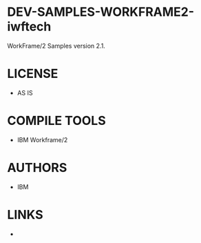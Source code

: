 # DEV-SAMPLES-WORKFRAME2-iwftech
WorkFrame/2 Samples version 2.1. 

LICENSE
===============
* AS IS

COMPILE TOOLS
===============
* IBM Workframe/2
 
AUTHORS
===============
* IBM

LINKS
===============
* 
